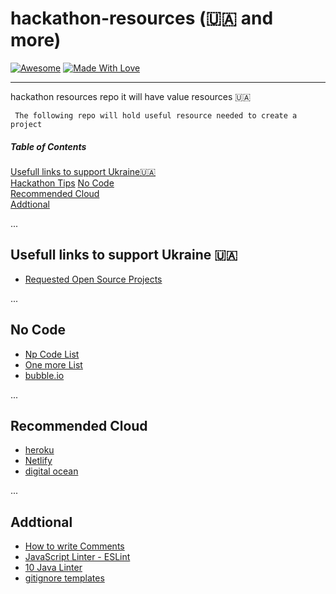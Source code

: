 # hackathon-resources (🇺🇦 and more)

[![Awesome](https://cdn.rawgit.com/sindresorhus/awesome/d7305f38d29fed78fa85652e3a63e154dd8e8829/media/badge.svg)](https://github.com/sindresorhus/awesome) [![Made With Love](https://img.shields.io/badge/Made%20With-Love-orange.svg)](https://github.com/chetanraj/awesome-github-badges)

----
hackathon resources repo it will have value resources 🇺🇦

``` The following repo will hold useful resource needed to create a project```

##### Table of Contents  
[Usefull links to support Ukraine🇺🇦](#Links)  <br/>
[Hackathon Tips](https://bit.ly/36I9mMW) 
[No Code](#NoCode)   <br/>
[Recommended Cloud](#RecommendedCloud)   <br/>
[Addtional](#Addon)  <br/>

...
<a name="Links"/>
## Usefull links to support Ukraine 🇺🇦
 * [Requested Open Source Projects](https://stand-with-ukraine.pp.ua/)


...
<a name="NoCode"/>
## No Code
 * [Np Code List](https://nocodelist.co)
 * [One more List](https://github.com/kairichard/awesome-nocode-lowcode)
 * [bubble.io](https://bubble.io/)

...
<a name="RecommendedCloud"/>
## Recommended Cloud
 * [heroku](https://www.heroku.com)
 * [Netlify](https://www.netlify.com/)
 * [digital ocean](https://www.digitalocean.com/)

...
<a name="Addon"/>
## Addtional
 * [How to write Comments](https://www.freecodecamp.org/news/how-to-write-a-good-readme-file)
 * [JavaScript Linter - ESLint](https://eslint.org/)
 * [10 Java Linter](https://lightrun.com/java/top-10-java-linters/)
 * [gitignore templates](https://github.com/github/gitignore)



